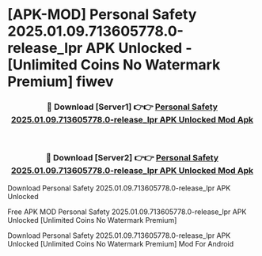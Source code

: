 # [APK-MOD] Personal Safety 2025.01.09.713605778.0-release_lpr APK Unlocked - [Unlimited Coins No Watermark Premium] fiwev



<div align="center">
<h3>🔴 Download [Server1] 👉👉 <a href="https://momento.my/?title=Personal_Safety_2025.01.09.713605778.0-release_lpr_APK_Unlocked">Personal Safety 2025.01.09.713605778.0-release_lpr APK Unlocked Mod Apk</a></h3><br>

<h3>🔴 Download [Server2] 👉👉 <a href="https://momento.my/?title=Personal_Safety_2025.01.09.713605778.0-release_lpr_APK_Unlocked">Personal Safety 2025.01.09.713605778.0-release_lpr APK Unlocked Mod Apk</a></h3>
</div>



Download Personal Safety 2025.01.09.713605778.0-release_lpr APK Unlocked 

Free APK MOD Personal Safety 2025.01.09.713605778.0-release_lpr APK Unlocked [Unlimited Coins No Watermark Premium]

Download Personal Safety 2025.01.09.713605778.0-release_lpr APK Unlocked [Unlimited Coins No Watermark Premium] Mod For Android
